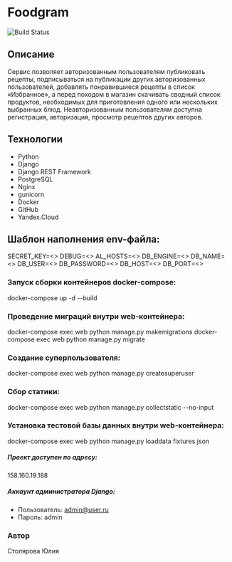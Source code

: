 # Foodgram
![Build Status](https://github.com/stainy077/foodgram-project-react/actions/workflows/foodgram_workflow.yml/badge.svg?branch=master)
## Описание
Сервис позволяет авторизованным пользователям публиковать рецепты, подписываться на публикации других авторизованных пользователей, добавлять понравившиеся рецепты в список «Избранное», а перед походом в магазин скачивать сводный список продуктов, необходимых для приготовления одного или нескольких выбранных блюд.
Неавторизованным пользователям доступна регистрация, авторизация, просмотр рецептов других авторов.

## Технологии
- Python
- Django
- Django REST Framework
- PostgreSQL
- Nginx
- gunicorn
- Docker
- GitHub
- Yandex.Cloud

## Шаблон наполнения env-файла:
SECRET_KEY=<>
DEBUG=<>
AL_HOSTS=<>
DB_ENGINE=<>
DB_NAME=<>
DB_USER=<>
DB_PASSWORD=<>
DB_HOST=<>
DB_PORT=<>

### Запуск сборки контейнеров docker-compose:
docker-compose up -d --build
### Проведение миграций внутри web-контейнера:
docker-compose exec web python manage.py makemigrations
docker-compose exec web python manage.py migrate
### Создание суперпользователя:
docker-compose exec web python manage.py createsuperuser
### Сбор статики:
docker-compose exec web python manage.py collectstatic --no-input
### Установка тестовой базы данных внутри web-контейнера:
docker-compose exec web python manage.py loaddata fixtures.json


##### Проект доступен по адресу:
158.160.19.188

##### Аккаунт администратора Django:
- Пользователь: admin@user.ru
- Пароль: admin

### Автор
Столярова Юлия















